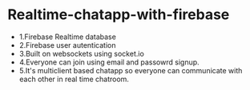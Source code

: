 # Realtime-chatapp-with-firebase 
- 1.Firebase Realtime database
- 2.Firebase user autentication
- 3.Built on websockets using socket.io
- 4.Everyone can join using email and passowrd signup.
- 5.It's multiclient based chatapp so everyone can communicate with each other in real time chatroom.
